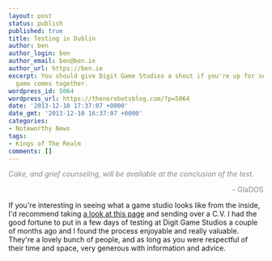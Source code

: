 ```yaml
---
layout: post
status: publish
published: true
title: Testing in Dublin
author: ben
author_login: ben
author_email: ben@ben.ie
author_url: https://ben.ie
excerpt: You should give Digit Game Studios a shout if you're up for seeing how a
  game comes together.
wordpress_id: 5064
wordpress_url: https://thenorobotsblog.com/?p=5064
date: '2013-12-10 17:37:07 +0000'
date_gmt: '2013-12-10 16:37:07 +0000'
categories:
- Noteworthy News
tags:
- Kings of The Realm
comments: []
---
```

<p><span style="color: #888888;"><em>Cake, and grief counseling, will be available at the conclusion of the test.</em></span></p>
<p style="text-align: right;"><span style="color: #888888;">- GlaDOS</span></p>
<p style="text-align: left;">If you're interesting in seeing what a game studio looks like from the inside, I'd recommend taking <a href="https://digitgaming.com/play-testers-wanted/?utm_source=hootsuite&amp;utm_campaign=hootsuite" target="_blank">a look at this page</a> and sending over a C.V. I had the good fortune to put in a few days of testing at Digit Game Studios a couple of months ago and I found the process enjoyable and really valuable. They're a lovely bunch of people, and as long as you were respectful of their time and space, very generous with information and advice.</p>

